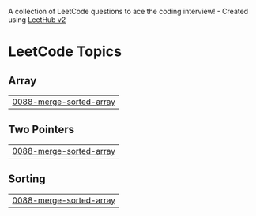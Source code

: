 A collection of LeetCode questions to ace the coding interview! - Created using [LeetHub v2](https://github.com/arunbhardwaj/LeetHub-2.0)
<!---LeetCode Topics Start-->
# LeetCode Topics
## Array
|  |
| ------- |
| [0088-merge-sorted-array](https://github.com/ABDULHAMEETHU/LEET-CODE-II/tree/master/0088-merge-sorted-array) |
## Two Pointers
|  |
| ------- |
| [0088-merge-sorted-array](https://github.com/ABDULHAMEETHU/LEET-CODE-II/tree/master/0088-merge-sorted-array) |
## Sorting
|  |
| ------- |
| [0088-merge-sorted-array](https://github.com/ABDULHAMEETHU/LEET-CODE-II/tree/master/0088-merge-sorted-array) |
<!---LeetCode Topics End-->